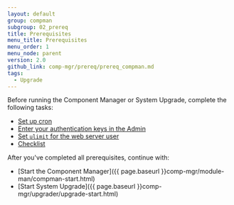 ```yaml
---
layout: default
group: compman
subgroup: 02_prereq
title: Prerequisites
menu_title: Prerequisites
menu_order: 1
menu_node: parent
version: 2.0
github_link: comp-mgr/prereq/prereq_compman.md
tags:
  - Upgrade
---
```


Before running the Component Manager or System Upgrade, complete the following tasks:

*	<a href="{{page.baseurl}}comp-mgr/prereq/prereq_cron.html">Set up cron</a>
*	<a href="{{page.baseurl}}comp-mgr/prereq/prereq_auth-token.html">Enter your authentication keys in the Admin</a>
*	<a href="{{page.baseurl}}comp-mgr/prereq/prereq_compman-ulimit.html">Set `ulimit` for the web server user</a>
*	[Checklist]({{page.baseurl}}comp-mgr/prereq/prereq_compman-checklist.html)

After you've completed all prerequisites, continue with:

*	[Start the Component Manager]({{ page.baseurl }}comp-mgr/module-man/compman-start.html)
*	[Start System Upgrade]({{ page.baseurl }}comp-mgr/upgrader/upgrade-start.html)